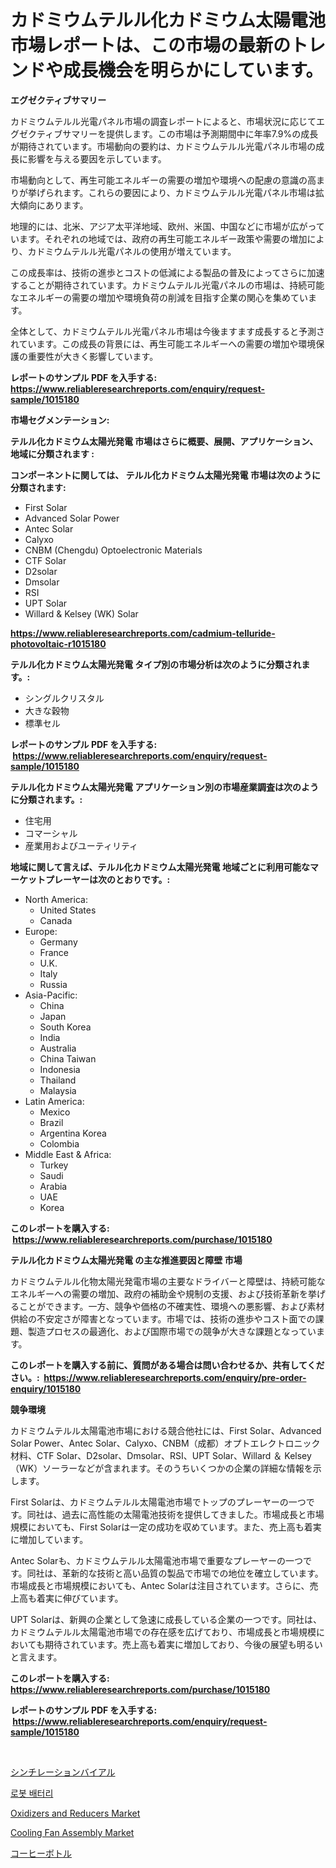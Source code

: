 <p><h1>カドミウムテルル化カドミウム太陽電池市場レポートは、この市場の最新のトレンドや成長機会を明らかにしています。</h1></p><p><strong>エグゼクティブサマリー</strong></p>
<p><p>カドミウムテルル光電パネル市場の調査レポートによると、市場状況に応じてエグゼクティブサマリーを提供します。この市場は予測期間中に年率7.9%の成長が期待されています。市場動向の要約は、カドミウムテルル光電パネル市場の成長に影響を与える要因を示しています。</p><p>市場動向として、再生可能エネルギーの需要の増加や環境への配慮の意識の高まりが挙げられます。これらの要因により、カドミウムテルル光電パネル市場は拡大傾向にあります。</p><p>地理的には、北米、アジア太平洋地域、欧州、米国、中国などに市場が広がっています。それぞれの地域では、政府の再生可能エネルギー政策や需要の増加により、カドミウムテルル光電パネルの使用が増えています。</p><p>この成長率は、技術の進歩とコストの低減による製品の普及によってさらに加速することが期待されています。カドミウムテルル光電パネルの市場は、持続可能なエネルギーの需要の増加や環境負荷の削減を目指す企業の関心を集めています。</p><p>全体として、カドミウムテルル光電パネル市場は今後ますます成長すると予測されています。この成長の背景には、再生可能エネルギーへの需要の増加や環境保護の重要性が大きく影響しています。</p></p>
<p><strong>レポートのサンプル PDF を入手する: <a href="https://www.reliableresearchreports.com/enquiry/request-sample/1015180">https://www.reliableresearchreports.com/enquiry/request-sample/1015180</a></strong></p>
<p><strong>市場セグメンテーション:</strong></p>
<p><strong> テルル化カドミウム太陽光発電 市場はさらに概要、展開、アプリケーション、地域に分類されます :</strong></p>
<p><strong>コンポーネントに関しては、 テルル化カドミウム太陽光発電 市場は次のように分類されます: &nbsp;</strong></p>
<p><ul><li>First Solar</li><li>Advanced Solar Power</li><li>Antec Solar</li><li>Calyxo</li><li>CNBM (Chengdu) Optoelectronic Materials</li><li>CTF Solar</li><li>D2solar</li><li>Dmsolar</li><li>RSI</li><li>UPT Solar</li><li>Willard & Kelsey (WK) Solar</li></ul></p>
<p><strong><a href="https://www.reliableresearchreports.com/cadmium-telluride-photovoltaic-r1015180">https://www.reliableresearchreports.com/cadmium-telluride-photovoltaic-r1015180</a></strong></p>
<p><strong> テルル化カドミウム太陽光発電 タイプ別の市場分析は次のように分類されます。:</strong></p>
<p><ul><li>シングルクリスタル</li><li>大きな穀物</li><li>標準セル</li></ul></p>
<p><strong>レポートのサンプル PDF を入手する: &nbsp;<a href="https://www.reliableresearchreports.com/enquiry/request-sample/1015180">https://www.reliableresearchreports.com/enquiry/request-sample/1015180</a></strong></p>
<p><strong> テルル化カドミウム太陽光発電 アプリケーション別の市場産業調査は次のように分類されます。:</strong></p>
<p><ul><li>住宅用</li><li>コマーシャル</li><li>産業用およびユーティリティ</li></ul></p>
<p><strong>地域に関して言えば、テルル化カドミウム太陽光発電 地域ごとに利用可能なマーケットプレーヤーは次のとおりです。:</strong></p>
<p><ul>
    <li>
        North America:
        <ul>
            <li>United States</li>
            <li>Canada</li>
        </ul>
    </li>
    <li>
        Europe:
        <ul>
            <li>Germany</li>
            <li>France</li>
            <li>U.K.</li>
            <li>Italy</li>
            <li>Russia</li>
        </ul>
    </li>
    <li>
        Asia-Pacific:
        <ul>
            <li>China</li>
            <li>Japan</li>
            <li>South Korea</li>
            <li>India</li>
            <li>Australia</li>
            <li>China Taiwan</li>
            <li>Indonesia</li>
            <li>Thailand</li>
            <li>Malaysia</li>
        </ul>
    </li>
    <li>
        Latin America:
        <ul>
            <li>Mexico</li>
            <li>Brazil</li>
            <li>Argentina Korea</li>
            <li>Colombia</li>
        </ul>
    </li>
    <li>
        Middle East & Africa:
        <ul>
            <li>Turkey</li>
            <li>Saudi</li>
            <li>Arabia</li>
            <li>UAE</li>
            <li>Korea</li>
        </ul>
    </li>
    </ul></p>
<p><strong>このレポートを購入する: &nbsp;<a href="https://www.reliableresearchreports.com/purchase/1015180">https://www.reliableresearchreports.com/purchase/1015180</a></strong></p>
<p><strong>テルル化カドミウム太陽光発電 の主な推進要因と障壁 市場</strong></p>
<p><p>カドミウムテルル化物太陽光発電市場の主要なドライバーと障壁は、持続可能なエネルギーへの需要の増加、政府の補助金や規制の支援、および技術革新を挙げることができます。一方、競争や価格の不確実性、環境への悪影響、および素材供給の不安定さが障害となっています。市場では、技術の進歩やコスト面での課題、製造プロセスの最適化、および国際市場での競争が大きな課題となっています。</p></p>
<p><strong>このレポートを購入する前に、質問がある場合は問い合わせるか、共有してください。:&nbsp; <a href="https://www.reliableresearchreports.com/enquiry/pre-order-enquiry/1015180">https://www.reliableresearchreports.com/enquiry/pre-order-enquiry/1015180</a></strong></p>
<p><strong>競争環境</strong></p>
<p><p>カドミウムテルル太陽電池市場における競合他社には、First Solar、Advanced Solar Power、Antec Solar、Calyxo、CNBM（成都）オプトエレクトロニック材料、CTF Solar、D2solar、Dmsolar、RSI、UPT Solar、Willard ＆ Kelsey（WK）ソーラーなどが含まれます。そのうちいくつかの企業の詳細な情報を示します。</p><p>First Solarは、カドミウムテルル太陽電池市場でトップのプレーヤーの一つです。同社は、過去に高性能の太陽電池技術を提供してきました。市場成長と市場規模においても、First Solarは一定の成功を収めています。また、売上高も着実に増加しています。</p><p>Antec Solarも、カドミウムテルル太陽電池市場で重要なプレーヤーの一つです。同社は、革新的な技術と高い品質の製品で市場での地位を確立しています。市場成長と市場規模においても、Antec Solarは注目されています。さらに、売上高も着実に伸びています。</p><p>UPT Solarは、新興の企業として急速に成長している企業の一つです。同社は、カドミウムテルル太陽電池市場での存在感を広げており、市場成長と市場規模においても期待されています。売上高も着実に増加しており、今後の展望も明るいと言えます。</p></p>
<p><strong>このレポートを購入する: &nbsp; <a href="https://www.reliableresearchreports.com/purchase/1015180">https://www.reliableresearchreports.com/purchase/1015180</a></strong></p>
<p><strong>レポートのサンプル PDF を入手する: &nbsp;<a href="https://www.reliableresearchreports.com/enquiry/request-sample/1015180">https://www.reliableresearchreports.com/enquiry/request-sample/1015180</a></strong><strong></strong></p>
<p>&nbsp;</p>
<p><p><a href="https://medium.com/@trevawiszk20231/%E3%82%B7%E3%83%B3%E3%83%81%E3%83%AC%E3%83%BC%E3%82%B7%E3%83%A7%E3%83%B3%E3%83%90%E3%82%A4%E3%82%A2%E3%83%AB%E5%B8%82%E5%A0%B4%E3%81%AF-%E5%B8%82%E5%A0%B4%E3%82%B7%E3%82%A7%E3%82%A2-%E3%82%B5%E3%82%A4%E3%82%BA-%E3%81%8A%E3%82%88%E3%81%B32031%E5%B9%B4%E3%81%BE%E3%81%A7%E3%81%AE%E4%BA%88%E6%B8%AC%E3%81%AB%E7%84%A6%E7%82%B9%E3%82%92%E5%BD%93%E3%81%A6%E3%81%A6%E3%81%84%E3%81%BE%E3%81%99-05ae27784f99">シンチレーションバイアル</a></p><p><a href="https://github.com/laholand/Market-Research-Report-List-3/blob/main/225860921479.md">로봇 배터리</a></p><p><a href="https://www.linkedin.com/pulse/oxidizers-reducers-market-size-growth-forecast-from-2024-fkyle?trackingId=K6Op%2B0b3ZRJOaPvoBybOgw%3D%3D">Oxidizers and Reducers Market</a></p><p><a href="https://www.linkedin.com/pulse/cooling-fan-assembly-market-size-growing-forecasted-period-from-jiohc?trackingId=AFWvWe60jEqsT0LlQM9ztQ%3D%3D">Cooling Fan Assembly Market</a></p><p><a href="https://medium.com/@bonniehoppe1/%E3%82%B3%E3%83%BC%E3%83%92%E3%83%BC%E3%83%9C%E3%83%88%E3%83%AB%E5%B8%82%E5%A0%B4%E3%81%AF-%E5%B8%82%E5%A0%B4%E3%82%B7%E3%82%A7%E3%82%A2-%E3%82%B5%E3%82%A4%E3%82%BA-2031%E5%B9%B4%E3%81%BE%E3%81%A7%E3%81%AE%E4%BA%88%E6%B8%AC%E3%81%AB%E7%84%A6%E7%82%B9%E3%82%92%E5%BD%93%E3%81%A6%E3%81%A6%E3%81%84%E3%81%BE%E3%81%99-6e9b9b0bf15f">コーヒーボトル</a></p></p>